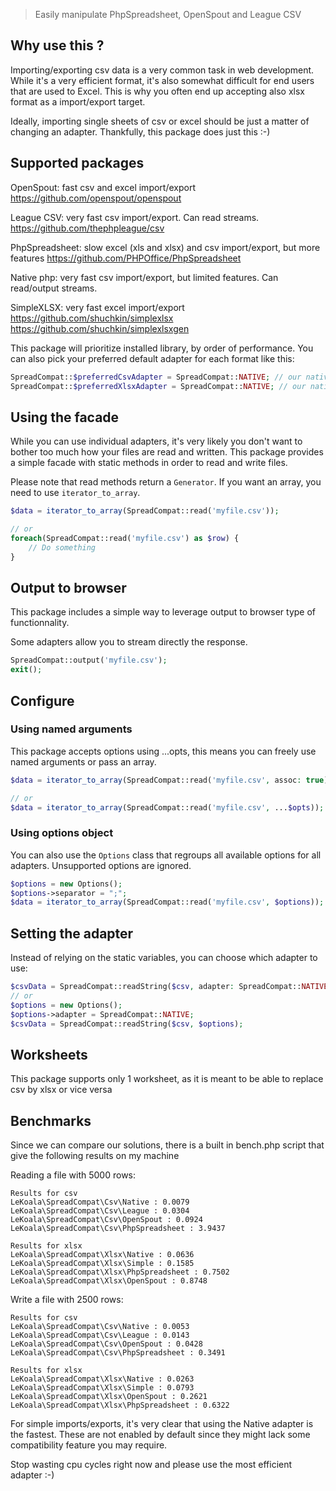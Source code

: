 > Easily manipulate PhpSpreadsheet, OpenSpout and League CSV

## Why use this ?

Importing/exporting csv data is a very common task in web development. While it's a very efficient format, it's also
somewhat difficult for end users that are used to Excel. This is why you often end up accepting also xlsx format as a import/export target.

Ideally, importing single sheets of csv or excel should be just a matter of changing an adapter. Thankfully, this package does just this :-)

## Supported packages

OpenSpout: fast csv and excel import/export
https://github.com/openspout/openspout

League CSV: very fast csv import/export. Can read streams.
https://github.com/thephpleague/csv

PhpSpreadsheet: slow excel (xls and xlsx) and csv import/export, but more features
https://github.com/PHPOffice/PhpSpreadsheet

Native php: very fast csv import/export, but limited features. Can read/output streams.

SimpleXLSX: very fast excel import/export
https://github.com/shuchkin/simplexlsx
https://github.com/shuchkin/simplexlsxgen

This package will prioritize installed library, by order of performance. You can also pick your preferred default adapter for each format like this:

```php
SpreadCompat::$preferredCsvAdapter = SpreadCompat::NATIVE; // our native csv adapter is the fastest
SpreadCompat::$preferredXlsxAdapter = SpreadCompat::NATIVE; // our native xlsx adapter is the fastest
```

## Using the facade

While you can use individual adapters, it's very likely you don't want to bother too much
how your files are read and written. This package provides a simple facade with static
methods in order to read and write files.

Please note that read methods return a `Generator`. If you want an array, you need to use `iterator_to_array`.

```php
$data = iterator_to_array(SpreadCompat::read('myfile.csv'));

// or
foreach(SpreadCompat::read('myfile.csv') as $row) {
    // Do something
}
```

## Output to browser

This package includes a simple way to leverage output to browser type of functionnality.

Some adapters allow you to stream directly the response.

```php
SpreadCompat::output('myfile.csv');
exit();
```

## Configure

### Using named arguments

This package accepts options using ...opts, this means you can freely use named arguments or pass an array.

```php
$data = iterator_to_array(SpreadCompat::read('myfile.csv', assoc: true));

// or
$data = iterator_to_array(SpreadCompat::read('myfile.csv', ...$opts));
```

### Using options object

You can also use the `Options` class that regroups all available options for all adapters. Unsupported options are ignored.

```php
$options = new Options();
$options->separator = ";";
$data = iterator_to_array(SpreadCompat::read('myfile.csv', $options));
```

## Setting the adapter

Instead of relying on the static variables, you can choose which adapter to use:

```php
$csvData = SpreadCompat::readString($csv, adapter: SpreadCompat::NATIVE);
// or
$options = new Options();
$options->adapter = SpreadCompat::NATIVE;
$csvData = SpreadCompat::readString($csv, $options);
```

## Worksheets

This package supports only 1 worksheet, as it is meant to be able to replace csv by xlsx or vice versa

## Benchmarks

Since we can compare our solutions, there is a built in bench.php script that give the following results on my machine

Reading a file with 5000 rows:

    Results for csv
    LeKoala\SpreadCompat\Csv\Native : 0.0079
    LeKoala\SpreadCompat\Csv\League : 0.0304
    LeKoala\SpreadCompat\Csv\OpenSpout : 0.0924
    LeKoala\SpreadCompat\Csv\PhpSpreadsheet : 3.9437

    Results for xlsx
    LeKoala\SpreadCompat\Xlsx\Native : 0.0636
    LeKoala\SpreadCompat\Xlsx\Simple : 0.1585
    LeKoala\SpreadCompat\Xlsx\PhpSpreadsheet : 0.7502
    LeKoala\SpreadCompat\Xlsx\OpenSpout : 0.8748

Write a file with 2500 rows:

    Results for csv
    LeKoala\SpreadCompat\Csv\Native : 0.0053
    LeKoala\SpreadCompat\Csv\League : 0.0143
    LeKoala\SpreadCompat\Csv\OpenSpout : 0.0428
    LeKoala\SpreadCompat\Csv\PhpSpreadsheet : 0.3491

    Results for xlsx
    LeKoala\SpreadCompat\Xlsx\Native : 0.0263
    LeKoala\SpreadCompat\Xlsx\Simple : 0.0793
    LeKoala\SpreadCompat\Xlsx\OpenSpout : 0.2621
    LeKoala\SpreadCompat\Xlsx\PhpSpreadsheet : 0.6322

For simple imports/exports, it's very clear that using the Native adapter is the fastest.
These are not enabled by default since they might lack some compatibility feature you may require.

Stop wasting cpu cycles right now and please use the most efficient adapter :-)

